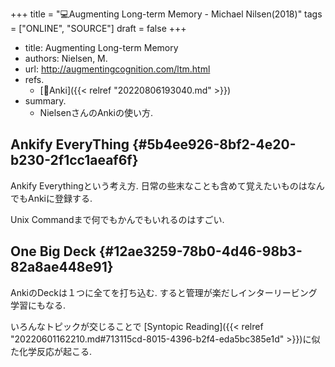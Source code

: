 +++
title = "💻Augmenting Long-term Memory - Michael Nilsen(2018)"
tags = ["ONLINE", "SOURCE"]
draft = false
+++

-   title: Augmenting Long-term Memory
-   authors: Nielsen, M.
-   url: <http://augmentingcognition.com/ltm.html>
-   refs.
    -   [📝Anki]({{< relref "20220806193040.md" >}})
-   summary.
    -   NielsenさんのAnkiの使い方.


## Ankify EveryThing {#5b4ee926-8bf2-4e20-b230-2f1cc1aeaf6f}

Ankify Everythingという考え方. 日常の些末なことも含めて覚えたいものはなんでもAnkiに登録する.

Unix Commandまで何でもかんでもいれるのはすごい.


## One Big Deck {#12ae3259-78b0-4d46-98b3-82a8ae448e91}

AnkiのDeckは１つに全てを打ち込む. すると管理が楽だしインターリービング学習にもなる.

いろんなトピックが交じることで [Syntopic Reading]({{< relref "20220601162210.md#713115cd-8015-4396-b2f4-eda5bc385e1d" >}})に似た化学反応が起こる.
